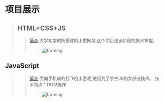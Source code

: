 # 项目展示
>## HTML+CSS+JS
>>[简介]: https://rgun9.github.io/farming "种地项目"
[简介] 大学初学时所搭建的小型网站,这个项目是该阶段的技术掌握。
>>>![farming](https://rgun9.github.io/img/farming.png)
## JavaScript
>>[简介]: https://rgun9.github.io/plan "面向手机端的打飞机小游戏"
[简介] 面向手机端的打飞机小游戏,使用到了原生JS的大部分技术。
技术特点：DOM操作
>>>![farming](https://rgun9.github.io/img/plan.png)